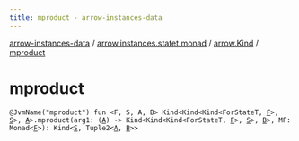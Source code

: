 ```yaml
---
title: mproduct - arrow-instances-data
---
```


[arrow-instances-data](../../index.html) / [arrow.instances.statet.monad](../index.html) / [arrow.Kind](index.html) / [mproduct](./mproduct.html)

# mproduct

`@JvmName("mproduct") fun <F, S, A, B> Kind<Kind<Kind<ForStateT, `[`F`](mproduct.html#F)`>, `[`S`](mproduct.html#S)`>, `[`A`](mproduct.html#A)`>.mproduct(arg1: (`[`A`](mproduct.html#A)`) -> Kind<Kind<Kind<ForStateT, `[`F`](mproduct.html#F)`>, `[`S`](mproduct.html#S)`>, `[`B`](mproduct.html#B)`>, MF: Monad<`[`F`](mproduct.html#F)`>): Kind<`[`S`](mproduct.html#S)`, Tuple2<`[`A`](mproduct.html#A)`, `[`B`](mproduct.html#B)`>>`